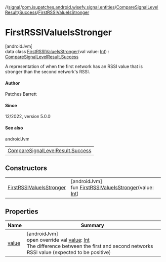 //[signal](../../../../../index.md)/[com.isupatches.android.wisefy.signal.entities](../../../index.md)/[CompareSignalLevelResult](../../index.md)/[Success](../index.md)/[FirstRSSIValueIsStronger](index.md)

# FirstRSSIValueIsStronger

[androidJvm]\
data class [FirstRSSIValueIsStronger](index.md)(val value: [Int](https://kotlinlang.org/api/latest/jvm/stdlib/kotlin/-int/index.html)) : [CompareSignalLevelResult.Success](../index.md)

A representation of when the first network has an RSSI value that is stronger than the second network's RSSI.

#### Author

Patches Barrett

#### Since

12/2022, version 5.0.0

#### See also

androidJvm

| |
|---|
| [CompareSignalLevelResult.Success](../index.md) |

## Constructors

| | |
|---|---|
| [FirstRSSIValueIsStronger](-first-r-s-s-i-value-is-stronger.md) | [androidJvm]<br>fun [FirstRSSIValueIsStronger](-first-r-s-s-i-value-is-stronger.md)(value: [Int](https://kotlinlang.org/api/latest/jvm/stdlib/kotlin/-int/index.html)) |

## Properties

| Name | Summary |
|---|---|
| [value](value.md) | [androidJvm]<br>open override val [value](value.md): [Int](https://kotlinlang.org/api/latest/jvm/stdlib/kotlin/-int/index.html)<br>The difference between the first and second networks RSSI value (expected to be positive) |
